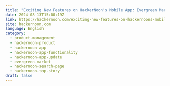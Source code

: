 ```yaml
---
title: "Exciting New Features on HackerNoon's Mobile App: Evergreen Market and Enhanced Search"
date: 2024-08-13T15:00:19Z
link: https://hackernoon.com/exciting-new-features-on-hackernoons-mobile-app-evergreen-market-and-enhanced-search?source=rss&utm_medium=RSS&utm_source=news.12bit.vn
site: hackernoon.com
language: English
category:
  - product-management
  - hackernoon-product
  - hackernoon-app
  - hackernoon-app-functionality
  - hackernoon-app-update
  - evergreen-market
  - hackernoon-search-page
  - hackernoon-top-story
draft: false
---
```

